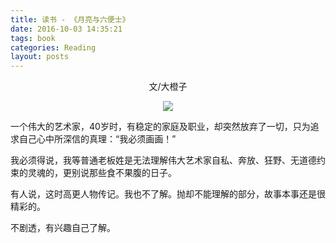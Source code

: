 ```yaml
---
title: 读书 - 《月亮与六便士》
date: 2016-10-03 14:35:21
tags: book
categories: Reading
layout: posts
---
```


<center>文/大橙子

![](https://tobyqin.github.io/images/moon-and-peny.jpg)

</center>

一个伟大的艺术家，40岁时，有稳定的家庭及职业，却突然放弃了一切，只为追求自己心中所深信的真理：“我必须画画！”

<!-- more -->

我必须得说，我等普通老板姓是无法理解伟大艺术家自私、奔放、狂野、无道德约束的灵魂的，更别说那些食不果腹的日子。

有人说，这时高更人物传记。我也不了解。抛却不能理解的部分，故事本事还是很精彩的。

不剧透，有兴趣自己了解。